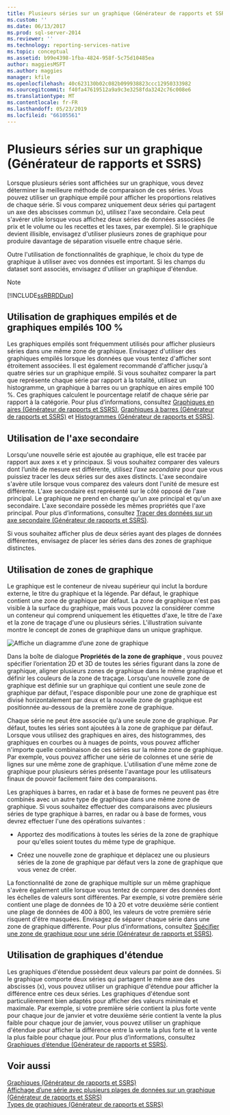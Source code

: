 ```yaml
---
title: Plusieurs séries sur un graphique (Générateur de rapports et SSRS) | Microsoft Docs
ms.custom: ''
ms.date: 06/13/2017
ms.prod: sql-server-2014
ms.reviewer: ''
ms.technology: reporting-services-native
ms.topic: conceptual
ms.assetid: b99e4398-1fba-4824-958f-5c75d10485ea
author: maggiesMSFT
ms.author: maggies
manager: kfile
ms.openlocfilehash: 40c623130b02c082b099938823ccc12950333982
ms.sourcegitcommit: f40fa47619512a9a9c3e3258fda3242c76c008e6
ms.translationtype: MT
ms.contentlocale: fr-FR
ms.lasthandoff: 05/23/2019
ms.locfileid: "66105561"
---
```

# <a name="multiple-series-on-a-chart-report-builder-and-ssrs"></a>Plusieurs séries sur un graphique (Générateur de rapports et SSRS)
  Lorsque plusieurs séries sont affichées sur un graphique, vous devez déterminer la meilleure méthode de comparaison de ces séries. Vous pouvez utiliser un graphique empilé pour afficher les proportions relatives de chaque série. Si vous comparez uniquement deux séries qui partagent un axe des abscisses commun (x), utilisez l'axe secondaire. Cela peut s'avérer utile lorsque vous affichez deux séries de données associées (le prix et le volume ou les recettes et les taxes, par exemple). Si le graphique devient illisible, envisagez d'utiliser plusieurs zones de graphique pour produire davantage de séparation visuelle entre chaque série.  
  
 Outre l'utilisation de fonctionnalités de graphique, le choix du type de graphique à utiliser avec vos données est important. Si les champs du dataset sont associés, envisagez d'utiliser un graphique d'étendue.  
  
> [!NOTE]  
>  [!INCLUDE[ssRBRDDup](../../includes/ssrbrddup-md.md)]  
  
## <a name="using-stacked-and-100-stacked-charts"></a>Utilisation de graphiques empilés et de graphiques empilés 100 %  
 Les graphiques empilés sont fréquemment utilisés pour afficher plusieurs séries dans une même zone de graphique. Envisagez d'utiliser des graphiques empilés lorsque les données que vous tentez d'afficher sont étroitement associées. Il est également recommandé d'afficher jusqu'à quatre séries sur un graphique empilé. Si vous souhaitez comparer la part que représente chaque série par rapport à la totalité, utilisez un histogramme, un graphique à barres ou un graphique en aires empilé 100 %. Ces graphiques calculent le pourcentage relatif de chaque série par rapport à la catégorie. Pour plus d’informations, consultez [Graphiques en aires &#40;Générateur de rapports et SSRS&#41;](charts-report-builder-and-ssrs.md), [Graphiques à barres &#40;Générateur de rapports et SSRS&#41;](bar-charts-report-builder-and-ssrs.md) et [Histogrammes &#40;Générateur de rapports et SSRS&#41;](column-charts-report-builder-and-ssrs.md).  
  
## <a name="using-the-secondary-axis"></a>Utilisation de l'axe secondaire  
 Lorsqu'une nouvelle série est ajoutée au graphique, elle est tracée par rapport aux axes x et y principaux. Si vous souhaitez comparer des valeurs dont l’unité de mesure est différente, utilisez *l’axe secondaire* pour que vous puissiez tracer les deux séries sur des axes distincts. L'axe secondaire s'avère utile lorsque vous comparez des valeurs dont l'unité de mesure est différente. L'axe secondaire est représenté sur le côté opposé de l'axe principal. Le graphique ne prend en charge qu'un axe principal et qu'un axe secondaire. L'axe secondaire possède les mêmes propriétés que l'axe principal. Pour plus d’informations, consultez [Tracer des données sur un axe secondaire &#40;Générateur de rapports et SSRS&#41;](plot-data-on-a-secondary-axis-report-builder-and-ssrs.md).  
  
 Si vous souhaitez afficher plus de deux séries ayant des plages de données différentes, envisagez de placer les séries dans des zones de graphique distinctes.  
  
## <a name="using-chart-areas"></a>Utilisation de zones de graphique  
 Le graphique est le conteneur de niveau supérieur qui inclut la bordure externe, le titre du graphique et la légende. Par défaut, le graphique contient une zone de graphique par défaut. La zone de graphique n'est pas visible à la surface du graphique, mais vous pouvez la considérer comme un conteneur qui comprend uniquement les étiquettes d'axe, le titre de l'axe et la zone de traçage d'une ou plusieurs séries. L'illustration suivante montre le concept de zones de graphique dans un unique graphique.  
  
 ![Affiche un diagramme d’une zone de graphique](../media/chartareasdiagram.gif "Affiche un diagramme d’une zone de graphique")  
  
 Dans la boîte de dialogue **Propriétés de la zone de graphique** , vous pouvez spécifier l’orientation 2D et 3D de toutes les séries figurant dans la zone de graphique, aligner plusieurs zones de graphique dans le même graphique et définir les couleurs de la zone de traçage. Lorsqu'une nouvelle zone de graphique est définie sur un graphique qui contient une seule zone de graphique par défaut, l'espace disponible pour une zone de graphique est divisé horizontalement par deux et la nouvelle zone de graphique est positionnée au-dessous de la première zone de graphique.  
  
 Chaque série ne peut être associée qu'à une seule zone de graphique. Par défaut, toutes les séries sont ajoutées à la zone de graphique par défaut. Lorsque vous utilisez des graphiques en aires, des histogrammes, des graphiques en courbes ou à nuages de points, vous pouvez afficher n'importe quelle combinaison de ces séries sur la même zone de graphique. Par exemple, vous pouvez afficher une série de colonnes et une série de lignes sur une même zone de graphique. L'utilisation d'une même zone de graphique pour plusieurs séries présente l'avantage pour les utilisateurs finaux de pouvoir facilement faire des comparaisons.  
  
 Les graphiques à barres, en radar et à base de formes ne peuvent pas être combinés avec un autre type de graphique dans une même zone de graphique. Si vous souhaitez effectuer des comparaisons avec plusieurs séries de type graphique à barres, en radar ou à base de formes, vous devrez effectuer l'une des opérations suivantes :  
  
-   Apportez des modifications à toutes les séries de la zone de graphique pour qu'elles soient toutes du même type de graphique.  
  
-   Créez une nouvelle zone de graphique et déplacez une ou plusieurs séries de la zone de graphique par défaut vers la zone de graphique que vous venez de créer.  
  
 La fonctionnalité de zone de graphique multiple sur un même graphique s'avère également utile lorsque vous tentez de comparer des données dont les échelles de valeurs sont différentes. Par exemple, si votre première série contient une plage de données de 10 à 20 et votre deuxième série contient une plage de données de 400 à 800, les valeurs de votre première série risquent d'être masquées. Envisagez de séparer chaque série dans une zone de graphique différente. Pour plus d’informations, consultez [Spécifier une zone de graphique pour une série &#40;Générateur de rapports et SSRS&#41;](specify-a-chart-area-for-a-series-report-builder-and-ssrs.md).  
  
## <a name="using-range-charts"></a>Utilisation de graphiques d'étendue  
 Les graphiques d'étendue possèdent deux valeurs par point de données. Si le graphique comporte deux séries qui partagent le même axe des abscisses (x), vous pouvez utiliser un graphique d'étendue pour afficher la différence entre ces deux séries. Les graphiques d'étendue sont particulièrement bien adaptés pour afficher des valeurs minimale et maximale. Par exemple, si votre première série contient la plus forte vente pour chaque jour de janvier et votre deuxième série contient la vente la plus faible pour chaque jour de janvier, vous pouvez utiliser un graphique d'étendue pour afficher la différence entre la vente la plus forte et la vente la plus faible pour chaque jour. Pour plus d’informations, consultez [Graphiques d’étendue &#40;Générateur de rapports et SSRS&#41;](range-charts-report-builder-and-ssrs.md).  
  
## <a name="see-also"></a>Voir aussi  
 [Graphiques &#40;Générateur de rapports et SSRS&#41;](charts-report-builder-and-ssrs.md)   
 [Affichage d’une série avec plusieurs plages de données sur un graphique &#40;Générateur de rapports et SSRS&#41;](displaying-a-series-with-multiple-data-ranges-on-a-chart.md)   
 [Types de graphiques &#40;Générateur de rapports et SSRS&#41;](chart-types-report-builder-and-ssrs.md)  
  
  
